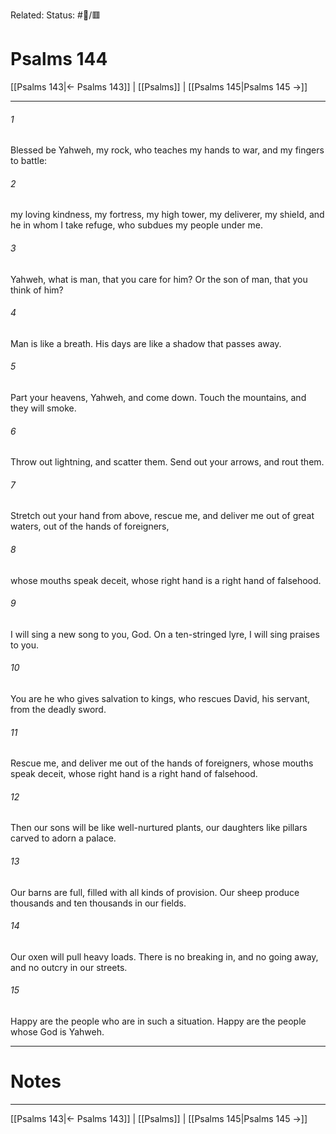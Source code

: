 Related:
Status: #📖/🟥
# Psalms 144

[[Psalms 143|← Psalms 143]] | [[Psalms]] | [[Psalms 145|Psalms 145 →]]
***



###### 1 
Blessed be Yahweh, my rock, who teaches my hands to war, and my fingers to battle: 

###### 2 
my loving kindness, my fortress, my high tower, my deliverer, my shield, and he in whom I take refuge, who subdues my people under me. 

###### 3 
Yahweh, what is man, that you care for him? Or the son of man, that you think of him? 

###### 4 
Man is like a breath. His days are like a shadow that passes away. 

###### 5 
Part your heavens, Yahweh, and come down. Touch the mountains, and they will smoke. 

###### 6 
Throw out lightning, and scatter them. Send out your arrows, and rout them. 

###### 7 
Stretch out your hand from above, rescue me, and deliver me out of great waters, out of the hands of foreigners, 

###### 8 
whose mouths speak deceit, whose right hand is a right hand of falsehood. 

###### 9 
I will sing a new song to you, God. On a ten-stringed lyre, I will sing praises to you. 

###### 10 
You are he who gives salvation to kings, who rescues David, his servant, from the deadly sword. 

###### 11 
Rescue me, and deliver me out of the hands of foreigners, whose mouths speak deceit, whose right hand is a right hand of falsehood. 

###### 12 
Then our sons will be like well-nurtured plants, our daughters like pillars carved to adorn a palace. 

###### 13 
Our barns are full, filled with all kinds of provision. Our sheep produce thousands and ten thousands in our fields. 

###### 14 
Our oxen will pull heavy loads. There is no breaking in, and no going away, and no outcry in our streets. 

###### 15 
Happy are the people who are in such a situation. Happy are the people whose God is Yahweh.

---
# Notes


***
[[Psalms 143|← Psalms 143]] | [[Psalms]] | [[Psalms 145|Psalms 145 →]]
